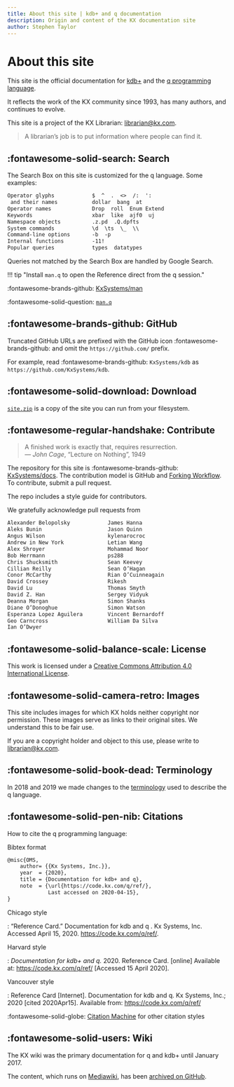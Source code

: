 ```yaml
---
title: About this site | kdb+ and q documentation
description: Origin and content of the KX documentation site
author: Stephen Taylor
---
```

# About this site


This site is the official documentation for [kdb+](../database/index.md) and the [q programming language](../ref/index.md).

It reflects the work of the KX community since 1993, has many authors,
and continues to evolve.

This site is a project of the KX Librarian: librarian@kx.com.

> A librarian’s job is to put information where people can find it.


## :fontawesome-solid-search: Search

The Search Box on this site is customized for the q language.
Some examples:

```txt
Operator glyphs            $  ^  .  <>  /:  ':
 and their names           dollar  bang  at
Operator names             Drop  roll  Enum Extend
Keywords                   xbar  like  ajf0  uj
Namespace objects          .z.pd  .Q.dpfts
System commands            \d  \ts  \_  \\
Command-line options       -b  -p
Internal functions         -11!
Popular queries            types  datatypes
```

Queries not matched by the Search Box are handled by Google Search.

!!! tip "Install `man.q` to open the Reference direct from the q session."

:fontawesome-brands-github:
[KxSystems/man](https://github.com/KxSystems/man)

:fontawesome-solid-question:
[`man.q`](man.md)


## :fontawesome-brands-github: GitHub

Truncated GitHub URLs are prefixed with the GitHub icon :fontawesome-brands-github: and omit the `https://github.com/` prefix.

For example, read :fontawesome-brands-github: `KxSystems/kdb` as `https://github.com/KxSystems/kdb`.


## :fontawesome-solid-download: Download

[`site.zip`](https://code.kx.com/download/site.zip "Download 60MB") is a copy of the site you can run from your filesystem.


## :fontawesome-regular-handshake: Contribute

> A finished work is exactly that, requires resurrection.<br>
— _John Cage_, “Lecture on Nothing”, 1949

The repository for this site is
:fontawesome-brands-github:
[KxSystems/docs](https://github.com/KxSystems/docs).
The contribution model is GitHub and [Forking Workflow](https://www.atlassian.com/git/tutorials/comparing-workflows#forking-workflow).
To contribute, submit a pull request.

The repo includes a style guide for contributors.


We gratefully acknowledge pull requests from

```txt
Alexander Belopolsky            James Hanna
Aleks Bunin                     Jason Quinn
Angus Wilson                    kylenarocroc
Andrew in New York              Letian Wang
Alex Shroyer                    Mohammad Noor
Bob Herrmann                    ps288
Chris Shucksmith                Sean Keevey
Cillian Reilly                  Sean O’Hagan
Conor McCarthy                  Rian O’Cuinneagain
David Crossey                   Rikesh
David Lu                        Thomas Smyth
David Z. Han                    Sergey Vidyuk
Deanna Morgan                   Simon Shanks
Diane O’Donoghue                Simon Watson
Esperanza Lopez Aguilera        Vincent Bernardoff
Geo Carncross                   William Da Silva 
Ian O’Dwyer                     
```

## :fontawesome-solid-balance-scale: License
This work is licensed under a <a rel="license" href="https://creativecommons.org/licenses/by/4.0/">Creative Commons Attribution 4.0 International License</a>.



## :fontawesome-solid-camera-retro: Images

This site includes images for which KX holds neither copyright nor permission.
These images serve as links to their original sites.
We understand this to be fair use.

If you are a copyright holder and object to this use, please write to librarian@kx.com.


## :fontawesome-solid-book-dead: Terminology

In 2018 and 2019 we made changes to the [terminology](terminology.md) used to describe the q language.


## :fontawesome-solid-pen-nib: Citations

How to cite the q programming language:

Bibtex format

```txt
@misc{OMS,
    author= {{Kx Systems, Inc.}},
    year  = {2020},
    title = {Documentation for kdb+ and q},
    note  = {\url{https://code.kx.com/q/ref/},
             Last accessed on 2020-04-15},
}
```


Chicago style

: “Reference Card.” Documentation for kdb and q . Kx Systems, Inc. Accessed April 15, 2020. https://code.kx.com/q/ref/.


Harvard style

: _Documentation for kdb+ and q._ 2020. Reference Card. [online] Available at: <https://code.kx.com/q/ref/> [Accessed 15 April 2020].


Vancouver style

: Reference Card [Internet]. Documentation for kdb and q. Kx Systems, Inc.; 2020 [cited 2020Apr15]. Available from: https://code.kx.com/q/ref/


:fontawesome-solid-globe:
[Citation Machine](https://www.citationmachine.net/) for other citation styles


## :fontawesome-solid-users: Wiki

The KX wiki was the primary documentation for q and kdb+ until January 2017.

The content, which runs on [Mediawiki](http://mediawiki.org),
has
been [archived on GitHub](https://github.com/kxsystems/wiki).
